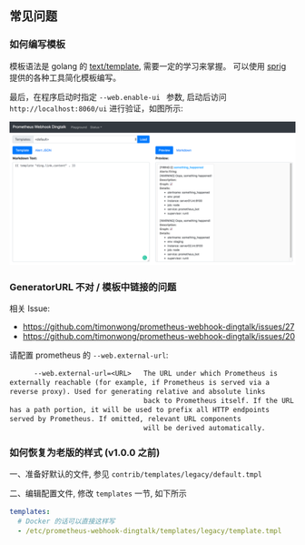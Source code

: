 ## 常见问题

### 如何编写模板

模板语法是 golang 的 [text/template](https://golang.org/pkg/text/template/), 需要一定的学习来掌握。
可以使用 [sprig](http://masterminds.github.io/sprig/) 提供的各种工具简化模板编写。

最后，在程序启动时指定 `--web.enable-ui ` 参数, 启动后访问 `http://localhost:8060/ui` 进行验证，如图所示:

![](./images/playground.png)

### GeneratorURL 不对 / 模板中链接的问题

相关 Issue:

- https://github.com/timonwong/prometheus-webhook-dingtalk/issues/27
- https://github.com/timonwong/prometheus-webhook-dingtalk/issues/20

请配置 prometheus 的 `--web.external-url`:

```
      --web.external-url=<URL>   The URL under which Prometheus is externally reachable (for example, if Prometheus is served via a reverse proxy). Used for generating relative and absolute links
                                 back to Prometheus itself. If the URL has a path portion, it will be used to prefix all HTTP endpoints served by Prometheus. If omitted, relevant URL components
                                 will be derived automatically.
```

### 如何恢复为老版的样式 (v1.0.0 之前)

一、准备好默认的文件, 参见 `contrib/templates/legacy/default.tmpl`

二、编辑配置文件, 修改 `templates` 一节, 如下所示

```yaml
templates:
  # Docker 的话可以直接这样写
  - /etc/prometheus-webhook-dingtalk/templates/legacy/template.tmpl
```
